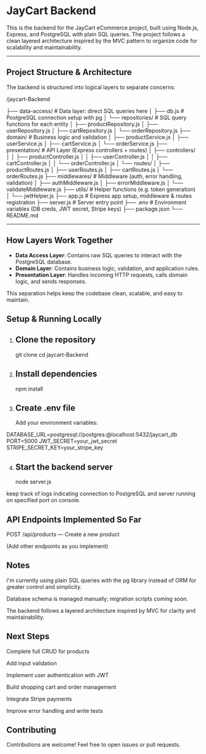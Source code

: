 # JayCart Backend

This is the backend for the JayCart eCommerce project, built using Node.js, Express, and PostgreSQL with plain SQL queries. The project follows a clean layered architecture inspired by the MVC pattern to organize code for scalability and maintainability.

---

## Project Structure & Architecture

The backend is structured into logical layers to separate concerns:

/jaycart-Backend

├── data-access/ # Data layer: direct SQL queries here
│ ├── db.js # PostgreSQL connection setup with pg
│ └── repositories/ # SQL query functions for each entity
│ ├── productRepository.js
│ ├── userRepository.js
│ ├── cartRepository.js
│ └── orderRepository.js
├── domain/ # Business logic and validation
│ ├── productService.js
│ ├── userService.js
│ ├── cartService.js
│ └── orderService.js
├── presentation/ # API Layer (Express controllers + routes)
│ ├── controllers/
│ │ ├── productController.js
│ │ ├── userController.js
│ │ ├── cartController.js
│ │ └── orderController.js
│ └── routes/
│ ├── productRoutes.js
│ ├── userRoutes.js
│ ├── cartRoutes.js
│ └── orderRoutes.js
├── middlewares/ # Middleware (auth, error handling, validation)
│ ├── authMiddleware.js
│ ├── errorMiddleware.js
│ └── validateMiddleware.js
├── utils/ # Helper functions (e.g. token generation)
│ └── jwtHelper.js
├── app.js # Express app setup, middleware & routes registration
├── server.js # Server entry point
├── .env # Environment variables (DB creds, JWT secret, Stripe keys)
├── package.json
└── README.md

---

## How Layers Work Together

- **Data Access Layer**: Contains raw SQL queries to interact with the PostgreSQL database.
- **Domain Layer**: Contains business logic, validation, and application rules.
- **Presentation Layer**: Handles incoming HTTP requests, calls domain logic, and sends responses.

This separation helps keep the codebase clean, scalable, and easy to maintain.

## Setup & Running Locally

1. ## Clone the repository

   git clone <your-repo-url>
   cd jaycart-Backend

2. ## Install dependencies

   npm install

3. ## Create .env file
   Add your environment variables:

DATABASE_URL=postgresql://postgres:<password>@localhost:5432/jaycart_db
PORT=5000
JWT_SECRET=your_jwt_secret
STRIPE_SECRET_KEY=your_stripe_key

4. ## Start the backend server
   node server.js

keep track of logs indicating connection to PostgreSQL and server running on specified port on console.

## API Endpoints Implemented So Far

POST /api/products — Create a new product

(Add other endpoints as you implement)

## Notes

I'm currently using plain SQL queries with the pg library instead of ORM for greater control and simplicity.

Database schema is managed manually; migration scripts coming soon.

The backend follows a layered architecture inspired by MVC for clarity and maintainability.

## Next Steps

Complete full CRUD for products

Add input validation

Implement user authentication with JWT

Build shopping cart and order management

Integrate Stripe payments

Improve error handling and write tests

## Contributing

Contributions are welcome! Feel free to open issues or pull requests.
